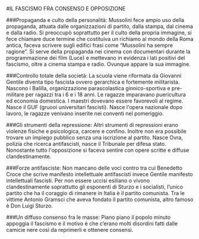 #IL FASCISMO FRA CONSENSO E OPPOSIZIONE

###Propaganda e culto della personalità:
Mussolini fece ampio uso della propaganda, attuata dalle organizzazioni di partito, dalla stampa, dal cinema e dalla radio. Si preoccupò soprattutto per il culto della propria immagine, si fece chiamare duce termine che costituiva un richiamo al mondo della Roma antica, faceva scrivere sugli edifici frasi come “Mussolini ha sempre ragione”. Si serve della propaganda nei cinema con documentari durante la programmazione dei film (Luce) e mettevano in evidenza i lati positivi del fascismo, oltre a cinema stampa e radio. Ovunque appare la sua immagine.

###Controllo totale della società:
La scuola viene riformata da Giovanni Gentile diventa tipo fascista ovvero gerarchica e fortemente militarista. Nascono i Balilla, organizzazione parascolastica ginnico-sportiva e pre-militare per ragazzi tra i 6 e i 18 anni. Le ragazze imparavano puericultura ed economia domestica. I maestri dovevano essere favorevoli al regime. Nasce il GUF (gruooi universitari fascisti). Nasce l'opera nazionale dopo lavoro, le ragazze venivano inserite nei conventi nel pomeriggio.

###Gli strumenti della repressione:
Altri strumenti di repressioni erano violenze fisiche e psicologica, carcere e confino. Inoltre non era possibile trovare un impiego pubblico senza una iscrizione al partito. Nasce Ovra, polizia che ricerca antifascisti, nasce il Tribunale per difesa stato. Nonostante tutto l'opposizione si faceva sentire con opere scritte e diffuse clandestinamente.

###Forze antifasciste:
Non mancano delle voci contro tra cui Benedetto Croce che scrive manifesto intellettuale antifascisti invece Gentile manifesto intellettuali fascisti. Per non essere uccisi esiliano o vivono clandestinamente soprattutto gli esponenti di Sturzo e i socialisti, l’unico partito che ha il coraggio di rimanere in Italia è il partito comunista. Tra le vittime Antonio Gramsci che aveva fondato il partito comunista, altro famoso è Don Luigi Sturzo.

###Un diffuso consenso fra le masse:
Piano piano il popolo minuto appoggia il fascismo e il motivo è che c’erano molti disordini fatti dalle camicie nere così da reprimerli e ottenere consensi.
